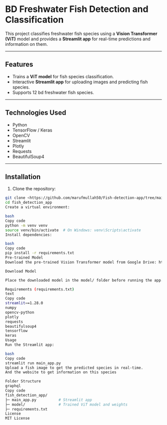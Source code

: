 # BD Freshwater Fish Detection and Classification

This project classifies freshwater fish species using a **Vision Transformer (ViT)** model and provides a **Streamlit app** for real-time predictions and information on them.

---

## Features
- Trains a **ViT model** for fish species classification.
- Interactive **Streamlit app** for uploading images and predicting fish species.
- Supports  12 bd freshwater fish species.

---

## Technologies Used
- Python
- TensorFlow / Keras
- OpenCV
- Streamlit
- Plotly
- Requests
- BeautifulSoup4

---

## Installation

1. Clone the repository:

```bash
git clone <https://github.com/marufmullah50/Fish-detection-app/tree/main>
cd fish_detection_app
Create a virtual environment:

bash
Copy code
python -m venv venv
source venv/bin/activate  # On Windows: venv\Scripts\activate
Install dependencies:

bash
Copy code
pip install -r requirements.txt
Pre-trained Model
Download the pre-trained Vision Transformer model from Google Drive: https://drive.google.com/file/d/1lBkY_JXJc6Bj2ovZVxolcnppYETMCAsb/view?usp=drive_link

Download Model

Place the downloaded model in the model/ folder before running the app.

Requirements (requirements.txt)
text
Copy code
streamlit==1.28.0
numpy
opencv-python
plotly
requests
beautifulsoup4
tensorflow
keras
Usage
Run the Streamlit app:

bash
Copy code
streamlit run main_app.py
Upload a fish image to get the predicted species in real-time.
And the website to get information on this species

Folder Structure
graphql
Copy code
fish_detection_app/
├─ main_app.py          # Streamlit app
├─ model/               # Trained ViT model and weights                
├─ requirements.txt
License
MIT License


